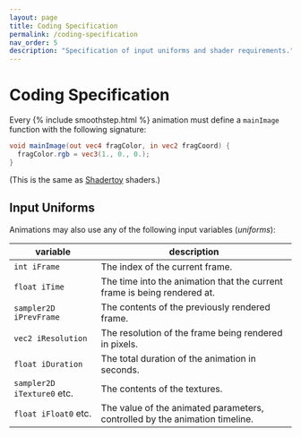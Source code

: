 ```yaml
---
layout: page
title: Coding Specification
permalink: /coding-specification
nav_order: 5
description: "Specification of input uniforms and shader requirements."
---
```


# Coding Specification

Every {% include smoothstep.html %} animation must define a `mainImage` function with the following signature:

```glsl
void mainImage(out vec4 fragColor, in vec2 fragCoord) {
  fragColor.rgb = vec3(1., 0., 0.);
}
```

(This is the same as [Shadertoy](https://www.shadertoy.com/) shaders.)

## Input Uniforms

Animations may also use any of the following input variables (*uniforms*):

| variable | description |
|---|---|
| `int iFrame`  |  The index of the current frame. |
| `float iTime`  |  The time into the animation that the current frame is being rendered at. |
| `sampler2D iPrevFrame`  |  The contents of the previously rendered frame. |
| `vec2 iResolution`  |  The resolution of the frame being rendered in pixels. |
| `float iDuration`  |   The total duration of the animation in seconds. |
| `sampler2D iTexture0` etc.  | The contents of the textures.  |
| `float iFloat0` etc.  | The value of the animated parameters, controlled by the animation timeline.  |

